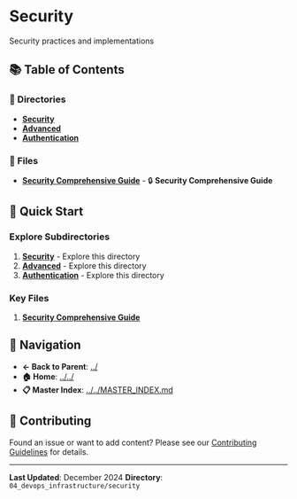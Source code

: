 # Security

Security practices and implementations

## 📚 Table of Contents

### 📁 Directories

- **[Security](Security/)**
- **[Advanced](advanced/)**
- **[Authentication](authentication/)**

### 📄 Files

- **[Security Comprehensive Guide](security_comprehensive_guide.md)** - 🔒 **Security Comprehensive Guide**

## 🚀 Quick Start

### Explore Subdirectories
1. **[Security](Security/)** - Explore this directory
1. **[Advanced](advanced/)** - Explore this directory
1. **[Authentication](authentication/)** - Explore this directory

### Key Files
1. **[Security Comprehensive Guide](security_comprehensive_guide.md)**

## 🔗 Navigation

- **← Back to Parent**: [../](../)
- **🏠 Home**: [../../](../..)
- **📋 Master Index**: [../../MASTER_INDEX.md](../../..MASTER_INDEX.md)

## 🤝 Contributing

Found an issue or want to add content? Please see our [Contributing Guidelines](../../CONTRIBUTING.md) for details.

---

**Last Updated**: December 2024
**Directory**: `04_devops_infrastructure/security`
